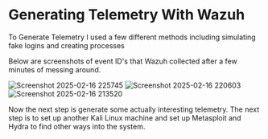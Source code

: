# Generating Telemetry With Wazuh

To Generate Telemetry I used a few different methods including simulating fake logins and creating processes

Below are screenshots of event ID's that Wazuh collected after a few minutes of messing around.


![Screenshot 2025-02-16 225745](https://github.com/user-attachments/assets/5c0b8b22-a46e-4c45-8df5-ab3a8a4d7a6a)
![Screenshot 2025-02-16 220603](https://github.com/user-attachments/assets/35770962-74d4-48f1-8a90-44977e94ca27)
![Screenshot 2025-02-16 213520](https://github.com/user-attachments/assets/8d30d945-07a1-4c95-889f-0e24e0ed7af4)


Now the next step is generate some actually interesting telemetry. The next step is to set up another Kali Linux machine and set up Metasploit and Hydra to find other ways into the system.
